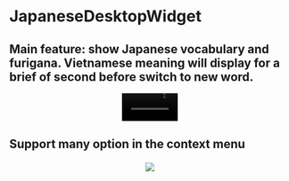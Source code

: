 # JapaneseDesktopWidget
<h2>Main feature: show Japanese vocabulary and furigana. Vietnamese meaning will display for a brief of second before switch to new word.</h2>

<div align="center">
  <video src="https://user-images.githubusercontent.com/28079928/217909075-f38f6be1-f554-4113-bbd6-fb3d3761a34a.mp4" width=100/></video>
<div/>


<h2 align=left>Support many option in the context menu
<p align="center">
  <img src="https://user-images.githubusercontent.com/28079928/217908584-3f266fac-1aec-4369-8231-ebdea21fb8cf.png">
</p>
